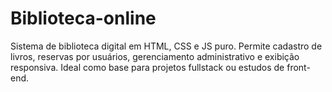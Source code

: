 # Biblioteca-online
Sistema de biblioteca digital em HTML, CSS e JS puro. Permite cadastro de livros, reservas por usuários, gerenciamento administrativo e exibição responsiva. Ideal como base para projetos fullstack ou estudos de front-end.
